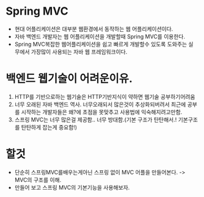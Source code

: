 # Spring MVC

- 현대 어플리케이션은 대부분 웹환경에서 동작하는 웹 어플리케이션이다.
- 자바 백엔드 개발자는 웹 어플리케이션을 개발할때 Spring MVC를 이용한다.
- Spring MVC복잡한 웹어플리케이션을 쉽고 빠르게 개발할수 있도록 도와주는 실무에서 가장많이 사용되는 자바 웹 프레임워크이다.

# 백엔드 웹기술이 어려운이유.

1. HTTP를 기반으로하는 웹기술은 HTTP기반지식이 약하면 웹기술 공부하기어려움
2. 너무 오래된 자바 백엔드 역사. 너무오래되서 많은것이 추상화되버려서 최근에 공부를 시작하는 개발자들은 왜?에 초점을 못맞추고 사용법에 익숙해지려고만함.
3. 스프링 MVC는 너무 많은걸 제공함.. 너무 방대함.(기본 구조가 탄탄해서.! 기본구조를 탄탄하게 잡는게 중요함!)

# 할것

- 단순히 스프링MVC를배우는게아닌 스프링 없이 MVC 어플을 만들어본다. -> MVC의 구조를 이해.
- 만들어 보고 스프링 MVC의 기본기능을 사용해보자.
